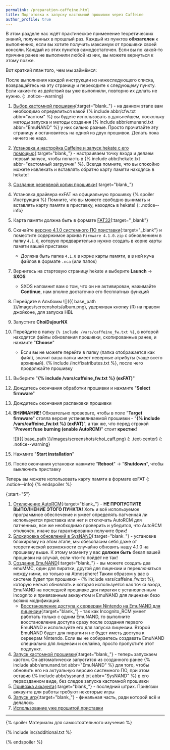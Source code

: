 ```yaml
---
permalink: /preparation-caffeine.html
title: Подготовка к запуску кастомной прошивки через Caffeine 
author_profile: true
---
```

В этом разделе нас ждёт практическое применение теоретических знаний, полученных в прошлый раз. Каждый из пунктов **обязателен** к выполнению, если вы хотите получить максимум от прошивки своей консоли. Каждый из этих пунктов самодостаточен. Если вы по какой-то причине ранее не выполнили любой из них, вы можете вернуться к этому позже.

Вот краткий план того, чем мы займёмся: 

После выполнения каждой инструкции из нижеследующего списка, возвращайтесь на эту страницу и переходите к следующему пункту. Если какие-то из действий вы уже выполняли, повторно их делать не нужно. 
{: .notice--warning}


1. [Выбор кастомной прошивки](cfw){:target="blank_"} - на данном этапе вам необходимо определиться какой {% include abbr/cfw.txt abbr="кастом" %} вы будете использовать в дальнейшем, поскольку методы запуска и методы создания {% include abbr/emunand.txt abbr="EmuNAND" %} у них сильно разные. Просто прочитайте эту страницу и остановитесь на одной из двух прошивок. Делать пока ничего не надо. 
1. [Установка и настройка Caffeine и запуск hekate с его помощью](caffeine){:target="blank_"} - настраиваем точку входа и делаем первый запуск, чтобы попасть в {% include abbr/hekate.txt abbr="кастомный загрузчик" %}. Всегда помните, что вы спокойно можете извлекать и вставлять обратно карту памяти находясь в hekate! 
1. [Создание резервной копии прошивки](backup-nand){:target="blank_"}
1. Установка драйвера exFAT на официальную прошивку
{% spoiler Инструкция %}
Помните, что вы можете свободно вынимать и вставлять карту памяти в приставку, находясь в hekate!
{: .notice--info}

1. Карта памяти должна быть в формате [FAT32](http://customfw.xyz/format_sd){:target="_blank"}
1. Скачайте [версию 4.1.0 системного ПО приставки](https://mega.nz/#!wQ4HGLgI!ru3dBiMh9FdPJJvVTLJ6ex7EX0Rfma9Tw4J3gRWYU7k){:target="_blank"} и поместите содержимое архива `Firmware 4.1.0.zip` с обновлением в папку `4.1.0`, которую предварительно нужно создать в корне карты памяти вашей приставки
    * Должна быть папка `4.1.0` в корне карты памяти, а в ней куча файлов в формате `.nca` (или папок)
1. Вернитесь на стартовую страницу hekate и выберите **Launch** -> **SXOS**
    * SXOS напомнит вам о том, что он не активирован, нажимайте **Continue**, нам вполне достаточно его бесплатных функций
1. Перейдите в Альбомы ![]({{ base_path }}/images/screenshots/album.png), удерживая кнопку (R) на правом джойконе, для запуска HBL
1. Запустите **ChoiDujourNX**
1. Перейдите в папку `{% include /vars/caffeine_fw.txt %}`, в которой находятся файлы обновления прошивки, скопированные ранее, и нажмите "**Choose**"
	* Если вы не можете перейти в папку (папка отображается как файл), значит ваша папка имеет неверные атрибуты (чаще всего архивный). {% include /inc/fixatributes.txt %}, после чего продолжайте прошивку
1. Выберите "**{% include /vars/caffeine_fw.txt %} (exFAT)**"
1. Дождитесь окончания обработки прошивки и нажмите "**Select firmware**"
1. Дождитесь окончания распаковки прошивки
1. **ВНИМАНИЕ!** Обязательно проверьте, чтобы в поле "**Target firmware**" стояла версия устанавливаемой прошивки - "**{% include /vars/caffeine_fw.txt %} (exFAT)**", а так же, что перед строкой "**Prevent fuse burning (enable AutoRCM)**" стоит **крестик**! 

	![]({{ base_path }}/images/screenshots/choi_caff.png) 
	{: .text-center}
	{: .notice--warning}
1. Нажмите "**Start installation**"
1. После окончания установки нажмите "**Reboot**" -> "**Shutdown**", чтобы выключить приставку 

Теперь вы можете использовать карту памяти в формате exFAT
{: .notice--info}
{% endspoiler %}

{:start="5"}
1. [Отключение AutoRCM](autorcm#отключение-autorcm){:target="blank_"} - **НЕ ПРОПУСТИТЕ ВЫПОЛНЕНИЕ ЭТОГО ПУНКТА!** Хоть и всё используемое программное обеспечение и умеет определять патченная ли используется приставка или нет и отключать AutoRCM для патченных, все же необходимо проверить и убедится, что AutoRCM отключён, иначе вы гарантированно получите брик! 
1. [Блокировка обновлений в SysNAND](block-update){:target="blank_"} - установив блокировку на этом этапе, мы обезопасим себя даже от теоретической возможности случайно обновить нашу 4.1.0 на прошивку выше. К этому моменту у вас **должен быть** бекап вашей прошивки на случай, если что-то пойдёт не так! 
1. [Создание EmuNAND](emunand){:target="blank_"} - вы можете создать два emuMMC, один для пиратки, другой для лицензии и переключаться между ними, но только на Atmosphere! Таким образом у вас в системе будет три прошивки - {% include vars/caffeine_fw.txt %}, которую нельзя обновлять и которая используется как точка входа, EmuNAND на последней прошивке для пиратки с установленным incognito и привязанным аккаунтом и EmuNAND для лицензии безо всяких модификаций. 
    * [Восстановление доступа к серверам Nintendo на EmuNAND для лицензии](block-update#восстановление-доступа-к-серверам-nintendo){:target="blank_"} - так как Incognito_RCM умеет работать только с одним EmuNAND, то выполните восстановление доступа сразу после создания первого EmuNAND и используйте его для запуска лицензии. Второй EmuNAND будет для пиратки и не будет иметь доступа к серверам Nintendo. Если вы не собираетесь создавать EmuNAND специально для лицензии и онлайна, просто пропустите этот подпункт.
1. [Запуск кастомной прошивки](cfw){:target="blank_"} - теперь запускаем кастом. Он автоматически запустится из созданного ранее {% include abbr/emunand.txt abbr="EmuNAND" %} для того, чтобы обновить его на актуальную версию системного ПО, при этом оставив {% include abbr/sysnand.txt abbr="SysNAND" %} в его первозданном виде, без следов запуска кастомной прошивки
1. [Привязка аккаунта](link-account){:target="blank_"} - последний штрих. Привязки аккаунта для работы требуют некоторые игры
1. [Запуск игр](games){:target="blank_"} - финальная часть, ради которой всё и делалось
1. [Использование уже прошитой приставки](usage)

___

{% spoiler Материалы для самостоятельного изучения %}

{% include inc/additional.txt %}

{% endspoiler %}
